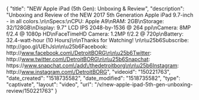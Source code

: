 {
    "title": "NEW Apple iPad (5th Gen): Unboxing & Review",
    "description": "Unboxing and Review of the NEW 2017 5th Generation Apple iPad 9.7-inch - in all colors.\n\nSpecs:\nCPU: Apple A9\nRAM: 2GB\nStorage: 32\/128GB\nDisplay: 9.7\" LCD IPS 2048-by-1536 @ 264 ppi\nCamera: 8MP f\/2.4 @ 1080p HD\nFaceTimeHD Camera: 1.2MP f\/2.2 @ 720p\nBattery: 32.4-watt-hour (10 Hours)\n\nThanks for Watching! \n\n\u25b6Subscribe: http:\/\/goo.gl\/UEhJs\n\n\u25b6Facebook: http:\/\/www.facebook.com\/DetroitBORG\n\n\u25b6Twitter: http:\/\/www.twitter.com\/DetroitBORG\n\n\u25b6Snapchat: https:\/\/www.snapchat.com\/add\/thedetroitborg\n\n\u25b6Instagram: http:\/\/www.instagram.com\/DetroitBORG",
    "videoid": "150221763",
    "date_created": "1518735582",
    "date_modified": "1518735582",
    "type": "captivate",
    "layout": "video",
    "url": "\/v\/new-apple-ipad-5th-gen-unboxing-review\/150221763"
}